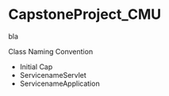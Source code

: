 # CapstoneProject_CMU
bla

Class Naming Convention
- Initial Cap
- ServicenameServlet
- ServicenameApplication
